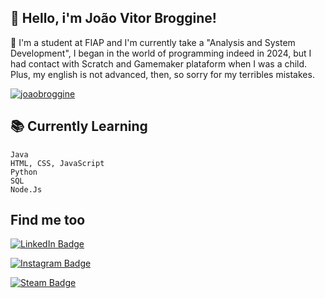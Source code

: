 ## 👋 Hello, i'm João Vitor Broggine!

💬 I'm a student at FIAP and I'm currently take a "Analysis and System Development", I began in the world of programming indeed in 2024, but I had contact with Scratch and Gamemaker plataform when I was a child. Plus, my english is not advanced, then, so sorry for my terribles mistakes.

[![joaobroggine](https://github-readme-stats.vercel.app/api/top-langs/?username=iuricode&hide=html&layout=compact&theme=highcontrast)](https://github.com/anuraghazra/github-readme-stats)

## 📚 Currently Learning

    Java
    HTML, CSS, JavaScript
    Python
    SQL
    Node.Js

## Find me too

[![LinkedIn Badge](https://img.shields.io/badge/LinkedIn-0077B5?style=for-the-badge&logo=linkedin&logoColor=white)](https://www.linkedin.com/in/joão-vitor-broggine-5b92a02b2/)

[![Instagram Badge](https://img.shields.io/badge/Instagram-E4405F?style=for-the-badge&logo=instagram&logoColor=white)](https://www.instagram.com/just.joaozz?igsh=MTZqM24zc2hlY2libg==/)

[![Steam Badge](https://img.shields.io/badge/Steam-171a21?style=for-the-badge&logo=steam&logoColor=white)](https://steamcommunity.com/profiles/76561199168089335/)



